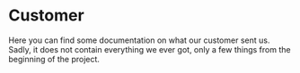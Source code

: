 # Customer

Here you can find some documentation on what our customer sent us. Sadly, it does not contain everything we ever got, only a few things from the beginning of the project.